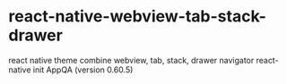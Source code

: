 # react-native-webview-tab-stack-drawer
react native theme combine webview, tab, stack, drawer navigator
react-native init AppQA (version 0.60.5)
